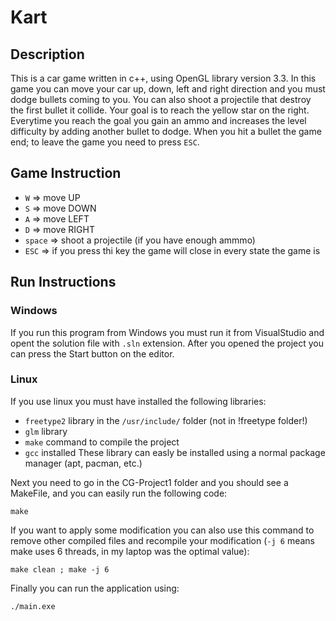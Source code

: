 # Kart

## Description
This is a car game written in c++, using OpenGL library version 3.3.
In this game you can move your car up, down, left and right direction and you must dodge bullets coming to you.
You can also shoot a projectile that destroy the first bullet it collide.
Your goal is to reach the yellow star on the right.
Everytime you reach the goal you gain an ammo and increases the level difficulty by adding another bullet to dodge.
When you hit a bullet the game end; to leave the game you need to press `ESC`.

## Game Instruction
 - `W` => move UP
 - `S` => move DOWN
 - `A` => move LEFT
 - `D` => move RIGHT
 - `space` => shoot a projectile (if you have enough ammmo)
 - `ESC` => if you press thi key the game will close in every state the game is

## Run Instructions
### Windows

If you run this program from Windows you must run it from VisualStudio and opent the solution file with `.sln` extension.
After you opened the project you can press the Start button on the editor.

### Linux

If you use linux you must have installed the following libraries:
 - `freetype2` library in the `/usr/include/` folder (not in !freetype folder!)
 - `glm` library
 - `make` command to compile the project
 - `gcc` installed
These library can easly be installed using a normal package manager (apt, pacman, etc.)

Next you need to go in the CG-Project1 folder and you should see a MakeFile, and you can easily run the following code:
```
make
```
If you want to apply some modification you can also use this command to remove other compiled files and recompile your modification (`-j 6` means make uses 6 threads, in my laptop was the optimal value):
```
make clean ; make -j 6
```
Finally you can run the application using:
```
./main.exe
```
